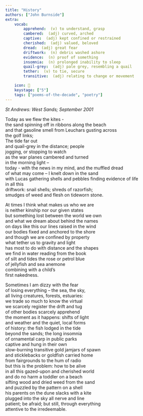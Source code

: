 ```yaml
---
title: "History"
authors: ["John Burnside"]
extra:
    vocab:
        apprehend:  (v) to understand, grasp
        cambered:  (adj) curved, arched
        captive:  (adj) kept confined or restrained
        cherished:  (adj) valued, beloved
        dread:  (adj) great fear
        driftwork:  (n) debris washed ashore
        evidence:  (n) proof of something
        insomnia:  (n) prolonged inability to sleep
        quail-grey:  (adj) pale grey, resembling a quail
        tether:  (v) to tie, secure
        transitive:  (adj) relating to change or movement

    icon: 🐚
    keystage: ["5"]
    tags: ["poems-of-the-decade", "poetry"]
---
```

_St Andrews: West Sands; September 2001_  
  
Today as we flew the kites -  
the sand spinning off in ribbons along the beach  
and that gasoline smell from Leuchars gusting across  
the golf links;  
The tide far out  
and quail-grey in the distance; people  
jogging, or stopping to watch  
as the war planes cambered and turned  
in the morning light –  
today - with the news in my mind, and the muffled dread  
of what may come – I knelt down in the sand  
with Lucas gathering shells and pebbles finding evidence of life  
in all this  
driftwork: snail shells; shreds of razorfish;  
smudges of weed and flesh on tideworn stone.  
  
At times I think what makes us who we are  
is neither kinship nor our given states  
but something lost between the world we own  
and what we dream about behind the names  
on days like this our lines raised in the wind  
our bodies fixed and anchored to the shore  
and though we are confined by property  
what tether us to gravity and light  
has most to do with distance and the shapes  
we find in water reading from the book  
of silt and tides the rose or petrol blue  
of jellyfish and sea anemone  
combining with a child’s  
first nakedness.  
  
Sometimes I am dizzy with the fear  
of losing everything – the sea, the sky,  
all living creatures, forests, estuaries:  
we trade so much to know the virtual  
we scarcely register the drift and tug  
of other bodies scarcely apprehend  
the moment as it happens: shifts of light  
and weather and the quiet, local forms  
of history: the fish lodged in the tide  
beyond the sands; the long insomnia  
of ornamental carp in public parks  
captive and hung in their own  
slow-burning transitive gold jamjars of spawn  
and sticklebacks or goldfish carried home  
from fairgrounds to the hum of radio  
but this is the problem: how to be alive  
in all this gazed-upon and cherished world  
and do no harm a toddler on a beach  
sifting wood and dried weed from the sand  
and puzzled by the pattern on a shell  
his parents on the dune slacks with a kite  
plugged into the sky all nerve and line  
patient; be afraid; but still, through everything  
attentive to the irredeemable.
